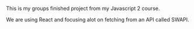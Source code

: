This is my groups finished project from my Javascript 2 course.

We are using React and focusing alot on fetching from an API called SWAPI.
